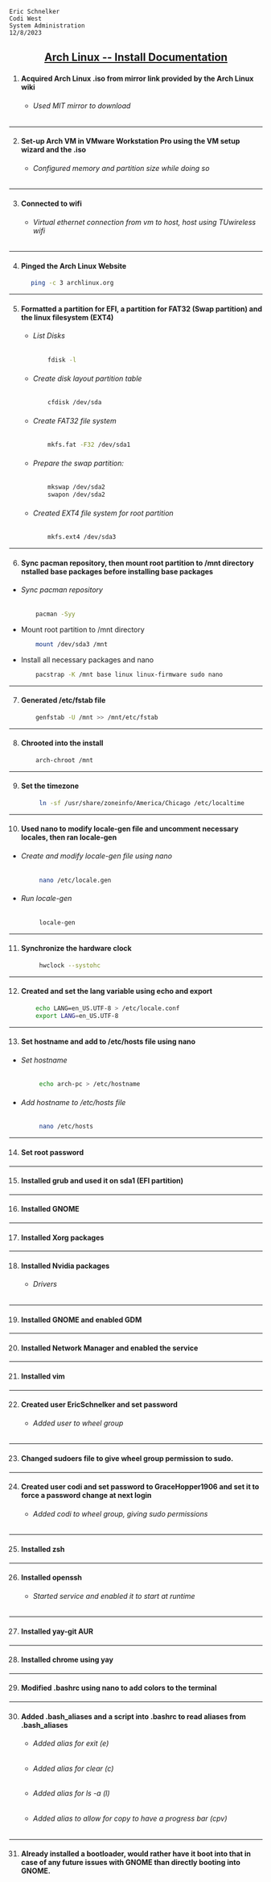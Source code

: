     Eric Schnelker
    Codi West
    System Administration
    12/8/2023
## <ins><p style="text-align: center;">Arch Linux -- Install Documentation</ins></p>
1. #### Acquired Arch Linux .iso from mirror link provided by the Arch Linux wiki
   * ###### Used MIT mirror to download
-----------------------
2. #### Set-up Arch VM in VMware Workstation Pro using the VM setup wizard and the .iso
   * ###### Configured memory and partition size while doing so
-----------------------
3. #### Connected to wifi
   * ###### Virtual ethernet connection from vm to host, host using TUwireless wifi
-----------------------
4. #### Pinged the Arch Linux Website
``` bash
      ping -c 3 archlinux.org
```
-----------------------
5. #### Formatted a partition for EFI, a partition for FAT32 (Swap partition) and the linux filesystem (EXT4)
   * ###### List Disks
     ``` bash
         fdisk -l
     ```
   * ###### Create disk layout partition table
     ``` bash
         cfdisk /dev/sda
     ```
   * ###### Create FAT32 file system
     ``` bash
         mkfs.fat -F32 /dev/sda1
     ```
   * ###### Prepare the swap partition:
     ``` bash
         mkswap /dev/sda2
         swapon /dev/sda2
     ```
   * ###### Created EXT4 file system for root partition
     ``` bash
         mkfs.ext4 /dev/sda3
     ```
-----------------------
6. #### Sync pacman repository, then mount root partition to /mnt directory nstalled base packages before installing base packages
  * ###### Sync pacman repository
     ``` bash
         pacman -Syy
     ```
  * Mount root partition to /mnt directory
     ``` bash
         mount /dev/sda3 /mnt
     ```
  * Install all necessary packages and nano
     ``` bash
         pacstrap -K /mnt base linux linux-firmware sudo nano
     ```
-----------------------
7. #### Generated /etc/fstab file
     ``` bash
         genfstab -U /mnt >> /mnt/etc/fstab
     ```
-----------------------
8. #### Chrooted into the install
     ``` bash
         arch-chroot /mnt
     ```
-----------------------
9. #### Set the timezone
    ``` bash
         ln -sf /usr/share/zoneinfo/America/Chicago /etc/localtime
    ```
-----------------------
10. #### Used nano to modify locale-gen file and uncomment necessary locales, then ran locale-gen
  * ###### Create and modify locale-gen file using nano
    ``` bash
         nano /etc/locale.gen
    ```
  * ###### Run locale-gen
    ``` bash
         locale-gen
    ```
-----------------------
11. #### Synchronize the hardware clock
    ``` bash
         hwclock --systohc
    ```
-----------------------
12. #### Created and set the lang variable using echo and export
    ``` bash
        echo LANG=en_US.UTF-8 > /etc/locale.conf
        export LANG=en_US.UTF-8
    ```
-----------------------
13. #### Set hostname and add to /etc/hosts file using nano
  * ###### Set hostname
    ``` bash
         echo arch-pc > /etc/hostname
    ```
  * ###### Add hostname to /etc/hosts file
    ``` bash
         nano /etc/hosts
    ```
-----------------------
14. #### Set root password
-----------------------
15. #### Installed grub and used it on sda1 (EFI partition)
-----------------------
16. #### Installed GNOME
-----------------------
17. #### Installed Xorg packages
-----------------------
18. #### Installed Nvidia packages
    * ###### Drivers
-----------------------
19. #### Installed GNOME and enabled GDM
-----------------------
20. #### Installed Network Manager and enabled the service
-----------------------
21. #### Installed vim
-----------------------
22. #### Created user EricSchnelker and set password
    * ###### Added user to wheel group
-----------------------
23. #### Changed sudoers file to give wheel group permission to sudo.
-----------------------
24. #### Created user codi and set password to GraceHopper1906 and set it to force a password change at next login
    * ###### Added codi to wheel group, giving sudo permissions
-----------------------
25. #### Installed zsh
-----------------------
26. #### Installed openssh
    * ###### Started service and enabled it to start at runtime
-----------------------
27. #### Installed yay-git AUR
-----------------------
28. #### Installed chrome using yay
-----------------------
29. #### Modified .bashrc using nano to add colors to the terminal
-----------------------
30. #### Added .bash_aliases and a script into .bashrc to read aliases from .bash_aliases
    * ###### Added alias for exit (e)
    * ###### Added alias for clear (c)
    * ###### Added alias for ls -a (l)
    * ###### Added alias to allow for copy to have a progress bar (cpv)
-----------------------
31. #### Already installed a bootloader, would rather have it boot into that in case of any future issues with GNOME than directly booting into GNOME.
